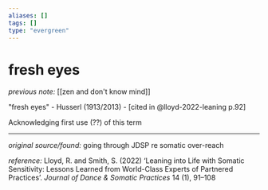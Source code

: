 ```yaml
---
aliases: []
tags: []
type: "evergreen"
---
```


# fresh eyes

_previous note:_ [[zen and don't know mind]]

"fresh eyes" - Husserl (1913/2013) - [cited in @lloyd-2022-leaning p.92]

Acknowledging first use (??) of this term

---

_original source/found:_ going through JDSP re somatic over-reach

_reference:_ Lloyd, R. and Smith, S. (2022) ‘Leaning into Life with Somatic Sensitivity: Lessons Learned from World-Class Experts of Partnered Practices’. _Journal of Dance & Somatic Practices_ 14 (1), 91–108



